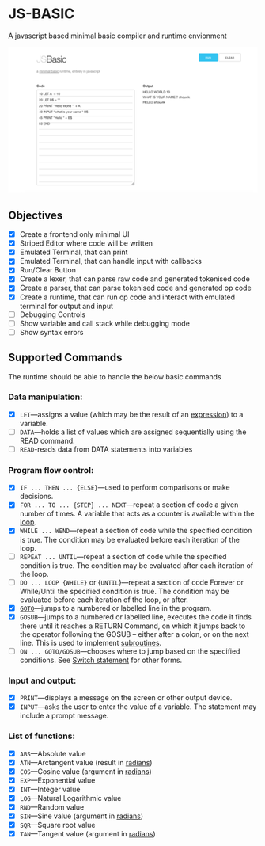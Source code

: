 # JS-BASIC
A javascript based minimal basic compiler and runtime envionment

![example-site](screenshot.png)

## Objectives

* [x] Create a frontend only minimal UI
* [x] Striped Editor where code will be written
* [x] Emulated Terminal, that can print
* [x] Emulated Terminal, that can handle input with callbacks
* [x] Run/Clear Button
* [x] Create a lexer, that can parse raw code and generated tokenised code
* [x] Create a parser, that can parse tokenised code and generated op code
* [x] Create a runtime, that can run op code and interact with emulated terminal for output and input
* [ ] Debugging Controls
* [ ] Show variable and call stack while debugging mode
* [ ] Show syntax errors

## Supported Commands

The runtime should be able to handle the below basic commands

### Data manipulation:

  - [x] `LET`—assigns a value (which may be the result of an
    [expression](expression_\(programming\) "wikilink")) to a variable.
  - [ ] `DATA`—holds a list of values which are assigned sequentially using
    the READ command.
  - [ ] `READ`-reads data from DATA statements into variables

### Program flow control:

  - [x] `IF ... THEN ... {ELSE}`—used to perform comparisons or make
    decisions.
  - [x] `FOR ... TO ... {STEP} ... NEXT`—repeat a section of code a given
    number of times. A variable that acts as a counter is available
    within the [loop](Control_flow#Loops "wikilink").
  - [x] `WHILE ... WEND`—repeat a section of code
    while the specified condition is true. The condition may be
    evaluated before each iteration of the loop.
  - [ ] `REPEAT ... UNTIL`—repeat a section of code
    while the specified condition is true. The condition may be
    evaluated after each iteration of the loop.
  - [ ] `DO ... LOOP {WHILE}` or {`UNTIL`}—repeat a section of code Forever
    or While/Until the specified condition is true. The condition may be
    evaluated before each iteration of the loop, or after.
  - [x] [`GOTO`](GOTO "wikilink")—jumps to a numbered or labelled line in
    the program.
  - [x] `GOSUB`—jumps to a numbered or labelled line, executes the code it
    finds there until it reaches a RETURN Command, on which it jumps
    back to the operator following the GOSUB – either after a colon, or
    on the next line. This is used to implement
    [subroutines](subroutine "wikilink").
  - [ ] `ON ... GOTO/GOSUB`—chooses where to jump based on the specified
    conditions. See [Switch statement](Switch_statement "wikilink") for
    other forms.

### Input and output:

  - [x] `PRINT`—displays a message on the screen or other output device.
  - [x] `INPUT`—asks the user to enter the value of a variable. The
    statement may include a prompt message.

### List of functions:

  - [x] `ABS`—Absolute value
  - [x] `ATN`—Arctangent value (result in [radians](radian "wikilink"))
  - [x] `COS`—Cosine value (argument in [radians](radian "wikilink"))
  - [x] `EXP`—Exponential value
  - [x] `INT`—Integer value
  - [x] `LOG`—Natural Logarithmic value
  - [x] `RND`—Random value
  - [x] `SIN`—Sine value (argument in [radians](radian "wikilink"))
  - [x] `SQR`—Square root value
  - [x] `TAN`—Tangent value (argument in [radians](radian "wikilink"))